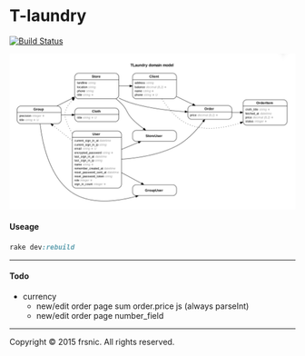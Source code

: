 # T-laundry

[![Build Status](https://travis-ci.org/frsnic/T-laundry.svg?branch=master)](https://travis-ci.org/frsnic/T-laundry)

![T-laundry](https://raw.githubusercontent.com/frsnic/T-laundry/master/erd.png)

#### Useage
```ruby
rake dev:rebuild
```
***
#### Todo
* currency
    * new/edit order page sum order.price js (always parseInt)
    * new/edit order page number_field

--------------------------
Copyright © 2015 frsnic. All rights reserved.
